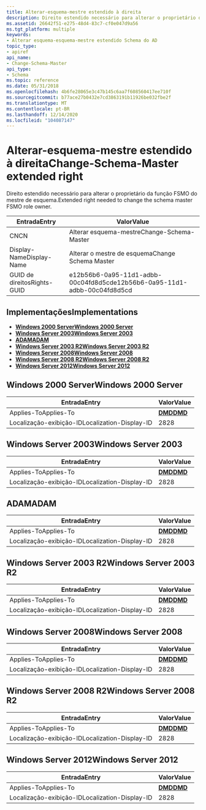 ```yaml
---
title: Alterar-esquema-mestre estendido à direita
description: Direito estendido necessário para alterar o proprietário da função FSMO do mestre de esquema.
ms.assetid: 26642f51-e275-48d4-83c7-cf0e047d9a56
ms.tgt_platform: multiple
keywords:
- Alterar esquema-esquema-mestre estendido Schema do AD
topic_type:
- apiref
api_name:
- Change-Schema-Master
api_type:
- Schema
ms.topic: reference
ms.date: 05/31/2018
ms.openlocfilehash: 4b6fe28065e3c47b145c6aa7f608560417ee710f
ms.sourcegitcommit: b77ace27b0432e7cd3863191b11926be032fbe2f
ms.translationtype: MT
ms.contentlocale: pt-BR
ms.lasthandoff: 12/14/2020
ms.locfileid: "104087147"
---
```

# <a name="change-schema-master-extended-right"></a><span data-ttu-id="999ce-104">Alterar-esquema-mestre estendido à direita</span><span class="sxs-lookup"><span data-stu-id="999ce-104">Change-Schema-Master extended right</span></span>

<span data-ttu-id="999ce-105">Direito estendido necessário para alterar o proprietário da função FSMO do mestre de esquema.</span><span class="sxs-lookup"><span data-stu-id="999ce-105">Extended right needed to change the schema master FSMO role owner.</span></span>



| <span data-ttu-id="999ce-106">Entrada</span><span class="sxs-lookup"><span data-stu-id="999ce-106">Entry</span></span> | <span data-ttu-id="999ce-107">Valor</span><span class="sxs-lookup"><span data-stu-id="999ce-107">Value</span></span> |
|--------------|--------------------------------------|
| <span data-ttu-id="999ce-108">CN</span><span class="sxs-lookup"><span data-stu-id="999ce-108">CN</span></span>           | <span data-ttu-id="999ce-109">Alterar esquema-mestre</span><span class="sxs-lookup"><span data-stu-id="999ce-109">Change-Schema-Master</span></span>                 |
| <span data-ttu-id="999ce-110">Display-Name</span><span class="sxs-lookup"><span data-stu-id="999ce-110">Display-Name</span></span> | <span data-ttu-id="999ce-111">Alterar o mestre de esquema</span><span class="sxs-lookup"><span data-stu-id="999ce-111">Change Schema Master</span></span>                 |
| <span data-ttu-id="999ce-112">GUID de direitos</span><span class="sxs-lookup"><span data-stu-id="999ce-112">Rights-GUID</span></span>  | <span data-ttu-id="999ce-113">e12b56b6-0a95-11d1-adbb-00c04fd8d5cd</span><span class="sxs-lookup"><span data-stu-id="999ce-113">e12b56b6-0a95-11d1-adbb-00c04fd8d5cd</span></span> |



## <a name="implementations"></a><span data-ttu-id="999ce-114">Implementações</span><span class="sxs-lookup"><span data-stu-id="999ce-114">Implementations</span></span>

-   [<span data-ttu-id="999ce-115">**Windows 2000 Server**</span><span class="sxs-lookup"><span data-stu-id="999ce-115">**Windows 2000 Server**</span></span>](#windows-2000-server)
-   [<span data-ttu-id="999ce-116">**Windows Server 2003**</span><span class="sxs-lookup"><span data-stu-id="999ce-116">**Windows Server 2003**</span></span>](#windows-server-2003)
-   [<span data-ttu-id="999ce-117">**ADAM**</span><span class="sxs-lookup"><span data-stu-id="999ce-117">**ADAM**</span></span>](#adam)
-   [<span data-ttu-id="999ce-118">**Windows Server 2003 R2**</span><span class="sxs-lookup"><span data-stu-id="999ce-118">**Windows Server 2003 R2**</span></span>](#windows-server-2003-r2)
-   [<span data-ttu-id="999ce-119">**Windows Server 2008**</span><span class="sxs-lookup"><span data-stu-id="999ce-119">**Windows Server 2008**</span></span>](#windows-server-2008)
-   [<span data-ttu-id="999ce-120">**Windows Server 2008 R2**</span><span class="sxs-lookup"><span data-stu-id="999ce-120">**Windows Server 2008 R2**</span></span>](#windows-server-2008-r2)
-   [<span data-ttu-id="999ce-121">**Windows Server 2012**</span><span class="sxs-lookup"><span data-stu-id="999ce-121">**Windows Server 2012**</span></span>](#windows-server-2012)

## <a name="windows-2000-server"></a><span data-ttu-id="999ce-122">Windows 2000 Server</span><span class="sxs-lookup"><span data-stu-id="999ce-122">Windows 2000 Server</span></span>



| <span data-ttu-id="999ce-123">Entrada</span><span class="sxs-lookup"><span data-stu-id="999ce-123">Entry</span></span> | <span data-ttu-id="999ce-124">Valor</span><span class="sxs-lookup"><span data-stu-id="999ce-124">Value</span></span> |
|-------------------------|---------------------------------|
| <span data-ttu-id="999ce-125">Applies-To</span><span class="sxs-lookup"><span data-stu-id="999ce-125">Applies-To</span></span>              | [<span data-ttu-id="999ce-126">**DMD**</span><span class="sxs-lookup"><span data-stu-id="999ce-126">**DMD**</span></span>](c-dmd.md)<br/> |
| <span data-ttu-id="999ce-127">Localização-exibição-ID</span><span class="sxs-lookup"><span data-stu-id="999ce-127">Localization-Display-ID</span></span> | <span data-ttu-id="999ce-128">28</span><span class="sxs-lookup"><span data-stu-id="999ce-128">28</span></span>                              |



## <a name="windows-server-2003"></a><span data-ttu-id="999ce-129">Windows Server 2003</span><span class="sxs-lookup"><span data-stu-id="999ce-129">Windows Server 2003</span></span>



| <span data-ttu-id="999ce-130">Entrada</span><span class="sxs-lookup"><span data-stu-id="999ce-130">Entry</span></span> | <span data-ttu-id="999ce-131">Valor</span><span class="sxs-lookup"><span data-stu-id="999ce-131">Value</span></span> |
|-------------------------|---------------------------------|
| <span data-ttu-id="999ce-132">Applies-To</span><span class="sxs-lookup"><span data-stu-id="999ce-132">Applies-To</span></span>              | [<span data-ttu-id="999ce-133">**DMD**</span><span class="sxs-lookup"><span data-stu-id="999ce-133">**DMD**</span></span>](c-dmd.md)<br/> |
| <span data-ttu-id="999ce-134">Localização-exibição-ID</span><span class="sxs-lookup"><span data-stu-id="999ce-134">Localization-Display-ID</span></span> | <span data-ttu-id="999ce-135">28</span><span class="sxs-lookup"><span data-stu-id="999ce-135">28</span></span>                              |



## <a name="adam"></a><span data-ttu-id="999ce-136">ADAM</span><span class="sxs-lookup"><span data-stu-id="999ce-136">ADAM</span></span>



| <span data-ttu-id="999ce-137">Entrada</span><span class="sxs-lookup"><span data-stu-id="999ce-137">Entry</span></span> | <span data-ttu-id="999ce-138">Valor</span><span class="sxs-lookup"><span data-stu-id="999ce-138">Value</span></span> |
|-------------------------|---------------------------------|
| <span data-ttu-id="999ce-139">Applies-To</span><span class="sxs-lookup"><span data-stu-id="999ce-139">Applies-To</span></span>              | [<span data-ttu-id="999ce-140">**DMD**</span><span class="sxs-lookup"><span data-stu-id="999ce-140">**DMD**</span></span>](c-dmd.md)<br/> |
| <span data-ttu-id="999ce-141">Localização-exibição-ID</span><span class="sxs-lookup"><span data-stu-id="999ce-141">Localization-Display-ID</span></span> | <span data-ttu-id="999ce-142">28</span><span class="sxs-lookup"><span data-stu-id="999ce-142">28</span></span>                              |



## <a name="windows-server-2003-r2"></a><span data-ttu-id="999ce-143">Windows Server 2003 R2</span><span class="sxs-lookup"><span data-stu-id="999ce-143">Windows Server 2003 R2</span></span>



| <span data-ttu-id="999ce-144">Entrada</span><span class="sxs-lookup"><span data-stu-id="999ce-144">Entry</span></span> | <span data-ttu-id="999ce-145">Valor</span><span class="sxs-lookup"><span data-stu-id="999ce-145">Value</span></span> |
|-------------------------|---------------------------------|
| <span data-ttu-id="999ce-146">Applies-To</span><span class="sxs-lookup"><span data-stu-id="999ce-146">Applies-To</span></span>              | [<span data-ttu-id="999ce-147">**DMD**</span><span class="sxs-lookup"><span data-stu-id="999ce-147">**DMD**</span></span>](c-dmd.md)<br/> |
| <span data-ttu-id="999ce-148">Localização-exibição-ID</span><span class="sxs-lookup"><span data-stu-id="999ce-148">Localization-Display-ID</span></span> | <span data-ttu-id="999ce-149">28</span><span class="sxs-lookup"><span data-stu-id="999ce-149">28</span></span>                              |



## <a name="windows-server-2008"></a><span data-ttu-id="999ce-150">Windows Server 2008</span><span class="sxs-lookup"><span data-stu-id="999ce-150">Windows Server 2008</span></span>



| <span data-ttu-id="999ce-151">Entrada</span><span class="sxs-lookup"><span data-stu-id="999ce-151">Entry</span></span> | <span data-ttu-id="999ce-152">Valor</span><span class="sxs-lookup"><span data-stu-id="999ce-152">Value</span></span> |
|-------------------------|---------------------------------|
| <span data-ttu-id="999ce-153">Applies-To</span><span class="sxs-lookup"><span data-stu-id="999ce-153">Applies-To</span></span>              | [<span data-ttu-id="999ce-154">**DMD**</span><span class="sxs-lookup"><span data-stu-id="999ce-154">**DMD**</span></span>](c-dmd.md)<br/> |
| <span data-ttu-id="999ce-155">Localização-exibição-ID</span><span class="sxs-lookup"><span data-stu-id="999ce-155">Localization-Display-ID</span></span> | <span data-ttu-id="999ce-156">28</span><span class="sxs-lookup"><span data-stu-id="999ce-156">28</span></span>                              |



## <a name="windows-server-2008-r2"></a><span data-ttu-id="999ce-157">Windows Server 2008 R2</span><span class="sxs-lookup"><span data-stu-id="999ce-157">Windows Server 2008 R2</span></span>



| <span data-ttu-id="999ce-158">Entrada</span><span class="sxs-lookup"><span data-stu-id="999ce-158">Entry</span></span> | <span data-ttu-id="999ce-159">Valor</span><span class="sxs-lookup"><span data-stu-id="999ce-159">Value</span></span> |
|-------------------------|---------------------------------|
| <span data-ttu-id="999ce-160">Applies-To</span><span class="sxs-lookup"><span data-stu-id="999ce-160">Applies-To</span></span>              | [<span data-ttu-id="999ce-161">**DMD**</span><span class="sxs-lookup"><span data-stu-id="999ce-161">**DMD**</span></span>](c-dmd.md)<br/> |
| <span data-ttu-id="999ce-162">Localização-exibição-ID</span><span class="sxs-lookup"><span data-stu-id="999ce-162">Localization-Display-ID</span></span> | <span data-ttu-id="999ce-163">28</span><span class="sxs-lookup"><span data-stu-id="999ce-163">28</span></span>                              |



## <a name="windows-server-2012"></a><span data-ttu-id="999ce-164">Windows Server 2012</span><span class="sxs-lookup"><span data-stu-id="999ce-164">Windows Server 2012</span></span>



| <span data-ttu-id="999ce-165">Entrada</span><span class="sxs-lookup"><span data-stu-id="999ce-165">Entry</span></span> | <span data-ttu-id="999ce-166">Valor</span><span class="sxs-lookup"><span data-stu-id="999ce-166">Value</span></span> |
|-------------------------|---------------------------------|
| <span data-ttu-id="999ce-167">Applies-To</span><span class="sxs-lookup"><span data-stu-id="999ce-167">Applies-To</span></span>              | [<span data-ttu-id="999ce-168">**DMD**</span><span class="sxs-lookup"><span data-stu-id="999ce-168">**DMD**</span></span>](c-dmd.md)<br/> |
| <span data-ttu-id="999ce-169">Localização-exibição-ID</span><span class="sxs-lookup"><span data-stu-id="999ce-169">Localization-Display-ID</span></span> | <span data-ttu-id="999ce-170">28</span><span class="sxs-lookup"><span data-stu-id="999ce-170">28</span></span>                              |



 

 





